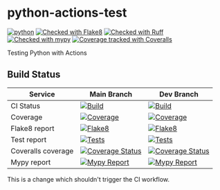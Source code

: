 # python-actions-test

[![python](https://img.shields.io/badge/Python-3.10-3776AB.svg?style=flat&logo=python&logoColor=white)](https://www.python.org)
[![Checked with Flake8](https://img.shields.io/badge/flake8-checked-blueviolet)](https://flake8.pycqa.org
)
[![Checked with Ruff](https://img.shields.io/endpoint?url=https://raw.githubusercontent.com/astral-sh/ruff/main/assets/badge/v2.json)](https://github.com/astral-sh/ruff)
[![Checked with mypy](https://www.mypy-lang.org/static/mypy_badge.svg)](https://mypy-lang.org/)
[![Coverage tracked with Coveralls](https://img.shields.io/badge/coveralls-tracked-blue?logo=coveralls)](https://coveralls.io/)

Testing Python with Actions

## Build Status

Service | Main Branch | Dev Branch
--------|-------------|-----------
CI Status | [![Build](https://github.com/marcegeek/python-actions-test/actions/workflows/ci.yml/badge.svg?branch=main)](https://github.com/marcegeek/python-actions-test/actions/workflows/ci.yml?query=branch%3Amain) | [![Build](https://github.com/marcegeek/python-actions-test/actions/workflows/ci.yml/badge.svg?branch=dev)](https://github.com/marcegeek/python-actions-test/actions/workflows/ci.yml?query=branch%3Adev)
Coverage | [![Coverage](https://marcegeek.github.io/python-actions-test/main/coverage/badge.svg)](https://marcegeek.github.io/python-actions-test/main/coverage/index.html) | [![Coverage](https://marcegeek.github.io/python-actions-test/dev/coverage/badge.svg)](https://marcegeek.github.io/python-actions-test/dev/coverage/index.html)
Flake8 report | [![Flake8](https://marcegeek.github.io/python-actions-test/main/flake8/badge.svg)](https://marcegeek.github.io/python-actions-test/main/flake8/index.html) | [![Flake8](https://marcegeek.github.io/python-actions-test/dev/flake8/badge.svg)](https://marcegeek.github.io/python-actions-test/dev/flake8/index.html)
Test report | [![Tests](https://marcegeek.github.io/python-actions-test/main/tests/badge.svg)](https://marcegeek.github.io/python-actions-test/main/tests/pytest.html) | [![Tests](https://marcegeek.github.io/python-actions-test/dev/tests/badge.svg)](https://marcegeek.github.io/python-actions-test/dev/tests/pytest.html)
Coveralls coverage | [![Coverage Status](https://img.shields.io/coverallsCoverage/github/marcegeek/python-actions-test?branch=main&label=coveralls&logo=coveralls)](https://coveralls.io/github/marcegeek/python-actions-test?branch=main) | [![Coverage Status](https://img.shields.io/coverallsCoverage/github/marcegeek/python-actions-test?branch=dev&label=coveralls&logo=coveralls)](https://coveralls.io/github/marcegeek/python-actions-test?branch=dev)
Mypy report | [![Mypy Report](https://www.mypy-lang.org/static/mypy_badge.svg)](https://marcegeek.github.io/python-actions-test/main/mypy/) | [![Mypy Report](https://www.mypy-lang.org/static/mypy_badge.svg)](https://marcegeek.github.io/python-actions-test/dev/mypy/)

This is a change which shouldn't trigger the CI workflow.
